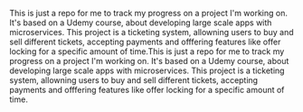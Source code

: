 This is just a repo for me to track my progress on a project I'm working on. It's based on a Udemy course, about developing large scale apps with microservices. This project is a ticketing system, allowning users to buy and sell different tickets, accepting payments and offfering features like offer locking for a specific amount of time.This is just a repo for me to track my progress on a project I'm working on. It's based on a Udemy course, about developing large scale apps with
microservices. This project is a ticketing system, allowning users to buy and sell different tickets, accepting payments and offfering features like offer locking for a specific amount of time.

